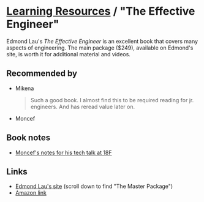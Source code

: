 # [Learning Resources](./README.md) / "The Effective Engineer"

Edmond Lau's _The Effective Engineer_ is an excellent book that covers many
aspects of engineering. The main package ($249), available on Edmond's site, is
worth it for additional material and videos.

## Recommended by

* Mikena
  > Such a good book. I almost find this to be required reading for jr. engineers.
  > And has reread value later on.
* Moncef

## Book notes

* [Moncef's notes for his tech talk at 18F](https://gist.github.com/monfresh/a2802c28ad06e28d2c89c7d580e56078)

## Links

* [Edmond Lau's site](https://www.effectiveengineer.com/book) (scroll down to find "The Master Package")
* [Amazon link](https://www.amazon.com/Effective-Engineer-Engineering-Disproportionate-Meaningful/dp/0996128107)
